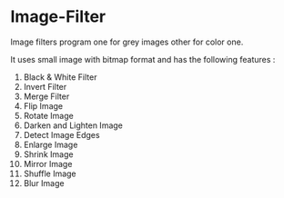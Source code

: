 # Image-Filter
Image filters program one for grey images other for color one.

It uses small image with bitmap format and has the following features :

1. Black & White Filter
2. Invert Filter
3. Merge Filter
4. Flip Image
5. Rotate Image
6. Darken and Lighten Image
7. Detect Image Edges
8. Enlarge Image
9. Shrink Image
10. Mirror Image
11. Shuffle Image
12. Blur Image
